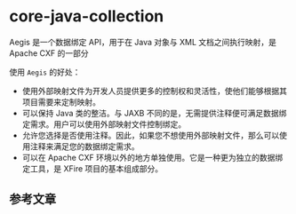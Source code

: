 # core-java-collection

Aegis 是一个数据绑定 API，用于在 Java 对象与 XML 文档之间执行映射，是 Apache CXF 的一部分

使用 `Aegis` 的好处：
* 使用外部映射文件为开发人员提供更多的控制权和灵活性，使他们能够根据其项目需要来定制映射。
* 可以保持 Java 类的整洁。与 JAXB 不同的是，无需提供注释便可满足数据绑定需求。用户可以使用外部映射文件控制绑定。
* 允许您选择是否使用注释。因此，如果您不想使用外部映射文件，那么可以使用注释来满足您的数据绑定需求。
* 可以在 Apache CXF 环境以外的地方单独使用。它是一种更为独立的数据绑定工具，是 XFire 项目的基本组成部分。

## 参考文章


